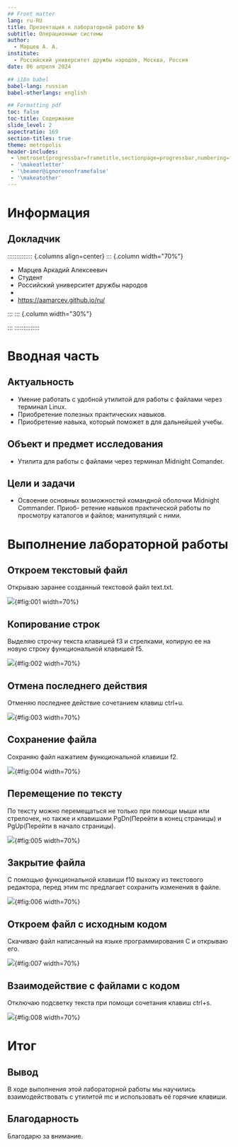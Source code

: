 ```yaml
---
## Front matter
lang: ru-RU
title: Презентация к лабораторной работе №9
subtitle: Операционные системы
author:
  - Марцев А. А.
institute:
  - Российский университет дружбы народов, Москва, Россия
date: 06 апреля 2024

## i18n babel
babel-lang: russian
babel-otherlangs: english

## Formatting pdf
toc: false
toc-title: Содержание
slide_level: 2
aspectratio: 169
section-titles: true
theme: metropolis
header-includes:
 - \metroset{progressbar=frametitle,sectionpage=progressbar,numbering=fraction}
 - '\makeatletter'
 - '\beamer@ignorenonframefalse'
 - '\makeatother'
---
```


# Информация

## Докладчик

:::::::::::::: {.columns align=center}
::: {.column width="70%"}

  * Марцев Аркадий Алексеевич
  * Студент
  * Российский университет дружбы народов
  * [](mailto:1132239100@pfur.ru)
  * <https://aamarcev.github.io/ru/>

:::
::: {.column width="30%"}

:::
::::::::::::::

# Вводная часть

## Актуальность

- Умение работать с удобной утилитой для работы с файлами через терминал Linux.
- Приобретение полезных практических навыков.
- Приобретение навыка, который поможет в для дальнейшей учебы.

## Объект и предмет исследования

- Утилита для работы с файлами через терминал Midnight Comander.

## Цели и задачи

- Освоение основных возможностей командной оболочки Midnight Commander. Приоб-
ретение навыков практической работы по просмотру каталогов и файлов; манипуляций
с ними.

# Выполнение лабораторной работы

## Откроем текстовый файл

Открываю заранее созданный текстовой файл text.txt.

![](image/2.png){#fig:001 width=70%}

## Копирование строк

Выделяю строчку текста клавишей f3 и стрелками, копирую ее на новую строку функциональной клавишей f5.

![](image/12.png){#fig:002 width=70%}

## Отмена последнего действия

Отменяю последнее действие сочетанием клавиш ctrl+u.

![](image/6.png){#fig:003 width=70%}

## Сохранение файла

Сохраняю файл нажатием функциональной клавиши f2.

![](image/5.png){#fig:004 width=70%}

## Перемещение по тексту

По тексту можно перемещаться не только при помощи мыши или стрелочек, но также и клавишами PgDn(Перейти в конец страницы) и PgUp(Перейти в начало страницы).

![](image/7.png){#fig:005 width=70%}

## Закрытие файла

С помощью функциональной клавиши f10 выхожу из текстового редактора, перед этим mc предлагает сохранить изменения в файле.

![](image/9.png){#fig:006 width=70%}

## Откроем файл с исходным кодом

Скачиваю файл написанный на языке программирования С и открываю его.

![](image/10.png){#fig:007 width=70%}

## Взаимодействие с файлами с кодом

Отключаю подсветку текста при помощи сочетания клавиш ctrl+s.

![](image/11.png){#fig:008 width=70%}

# Итог

## Вывод

В ходе выполнения этой лабораторной работы мы научились взаимодействовать с утилитой mc и использовать её горячие клавиши.

## Благодарность

Благодарю за внимание.


